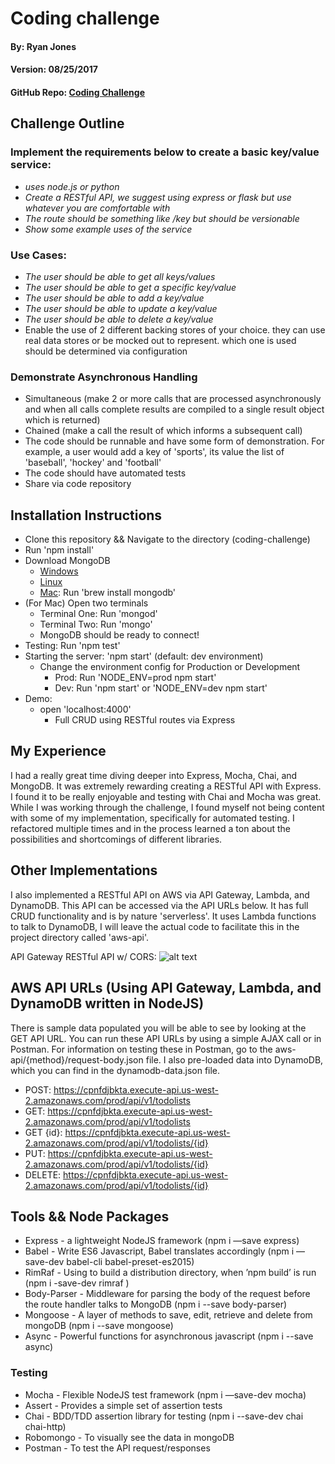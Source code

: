 # Coding challenge

#### By: Ryan Jones
#### Version: 08/25/2017
#### GitHub Repo: [Coding Challenge](https://github.com/znergy/coding-challenge)

## Challenge Outline
### Implement the requirements below to create a basic key/value service:
* _uses node.js or python_
* _Create a RESTful API, we suggest using express or flask but use whatever you are comfortable with_
* _The route should be something like /key but should be versionable_
* _Show some example uses of the service_

### Use Cases:
* _The user should be able to get all keys/values_
* _The user should be able to get a specific key/value_
* _The user should be able to add a key/value_
* _The user should be able to update a key/value_
* _The user should be able to delete a key/value_
* Enable the use of 2 different backing stores of your choice. they can use real data stores or be mocked out to represent. which one is used should be determined via configuration

### Demonstrate Asynchronous Handling
* Simultaneous (make 2 or more calls that are processed asynchronously and when all calls complete results are compiled to a single result object which is returned)
* Chained (make a call the result of which informs a subsequent call)
* The code should be runnable and have some form of demonstration. For example, a user would add a key of 'sports', its value the list of 'baseball', 'hockey' and 'football'
* The code should have automated tests
* Share via code repository

## Installation Instructions
* Clone this repository && Navigate to the directory (coding-challenge)
* Run 'npm install'
* Download MongoDB
  * [Windows](https://docs.mongodb.com/manual/tutorial/install-mongodb-on-windows/)
  * [Linux](https://docs.mongodb.com/manual/administration/install-on-linux/)
  * [Mac](https://docs.mongodb.com/manual/tutorial/install-mongodb-on-os-x/): Run 'brew install mongodb'
* (For Mac) Open two terminals
  * Terminal One: Run 'mongod'
  * Terminal Two: Run 'mongo'
  * MongoDB should be ready to connect!
* Testing: Run 'npm test'
* Starting the server: 'npm start' (default: dev environment)
  * Change the environment config for Production or Development
    * Prod: Run 'NODE_ENV=prod npm start'
    * Dev: Run 'npm start' or 'NODE_ENV=dev npm start'
* Demo:
  * open 'localhost:4000'
    * Full CRUD using RESTful routes via Express

## My Experience
I had a really great time diving deeper into Express, Mocha, Chai, and MongoDB. It was extremely rewarding creating a RESTful API with Express. I found it to be really enjoyable and testing with Chai and Mocha was great. While I was working through the challenge, I found myself not being content with some of my implementation, specifically for automated testing. I refactored multiple times and in the process learned a ton about the possibilities and shortcomings of different libraries.

## Other Implementations
I also implemented a RESTful API on AWS via API Gateway, Lambda, and DynamoDB. This API can be accessed via the API URLs below. It has full CRUD functionality and is by nature 'serverless'. It uses Lambda functions to talk to DynamoDB, I will leave the actual code to facilitate this in the project directory called 'aws-api'.

API Gateway RESTful API w/ CORS:
![alt text](https://github.com/znergy/coding-challenge/public/img/api-gateway.png "AWS RESTful API")

## AWS API URLs (Using API Gateway, Lambda, and DynamoDB written in NodeJS)
There is sample data populated you will be able to see by looking at the GET API URL. You can run these API URLs by using a simple AJAX call or in Postman. For information on testing these in Postman, go to the aws-api/{method}/request-body.json file. I also pre-loaded data into DynamoDB, which you can find in the dynamodb-data.json file.
* POST: https://cpnfdjbkta.execute-api.us-west-2.amazonaws.com/prod/api/v1/todolists
* GET: https://cpnfdjbkta.execute-api.us-west-2.amazonaws.com/prod/api/v1/todolists
* GET {id}: https://cpnfdjbkta.execute-api.us-west-2.amazonaws.com/prod/api/v1/todolists/{id}
* PUT: https://cpnfdjbkta.execute-api.us-west-2.amazonaws.com/prod/api/v1/todolists/{id}
* DELETE: https://cpnfdjbkta.execute-api.us-west-2.amazonaws.com/prod/api/v1/todolists/{id}

## Tools && Node Packages
* Express - a lightweight NodeJS framework (npm i —save express)
* Babel - Write ES6 Javascript, Babel translates accordingly (npm i —save-dev babel-cli babel-preset-es2015)
* RimRaf - Using to build a distribution directory, when ’npm build’ is run (npm i -save-dev rimraf )
* Body-Parser - Middleware for parsing the body of the request before the route handler talks to MongoDB (npm i --save body-parser)
* Mongoose - A layer of methods to save, edit, retrieve and delete from mongoDB (npm i --save mongoose)
* Async - Powerful functions for asynchronous javascript (npm i --save async)

### Testing
* Mocha - Flexible NodeJS test framework (npm i —save-dev mocha)
* Assert - Provides a simple set of assertion tests
* Chai - BDD/TDD assertion library for testing (npm i --save-dev chai chai-http)
* Robomongo - To visually see the data in mongoDB
* Postman - To test the API request/responses
